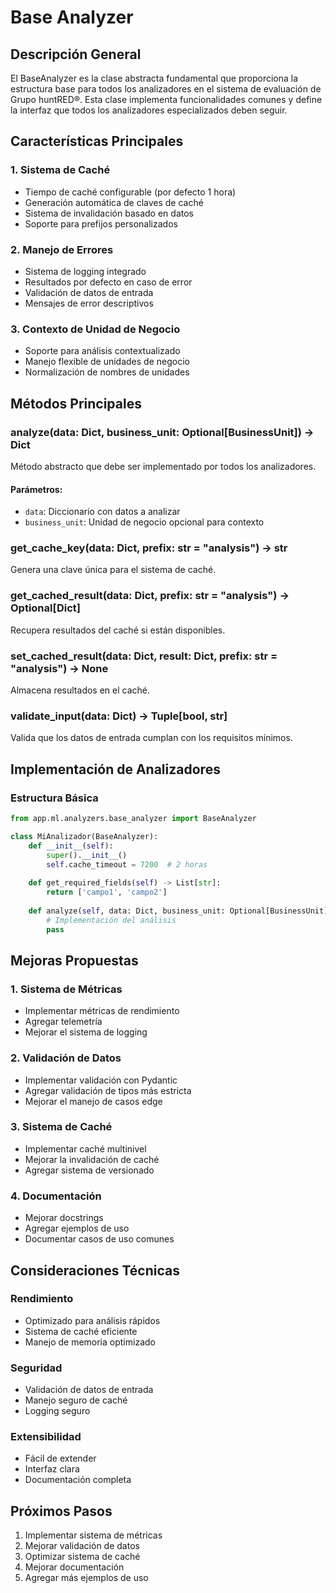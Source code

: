 # Base Analyzer

## Descripción General
El BaseAnalyzer es la clase abstracta fundamental que proporciona la estructura base para todos los analizadores en el sistema de evaluación de Grupo huntRED®. Esta clase implementa funcionalidades comunes y define la interfaz que todos los analizadores especializados deben seguir.

## Características Principales

### 1. Sistema de Caché
- Tiempo de caché configurable (por defecto 1 hora)
- Generación automática de claves de caché
- Sistema de invalidación basado en datos
- Soporte para prefijos personalizados

### 2. Manejo de Errores
- Sistema de logging integrado
- Resultados por defecto en caso de error
- Validación de datos de entrada
- Mensajes de error descriptivos

### 3. Contexto de Unidad de Negocio
- Soporte para análisis contextualizado
- Manejo flexible de unidades de negocio
- Normalización de nombres de unidades

## Métodos Principales

### analyze(data: Dict, business_unit: Optional[BusinessUnit]) -> Dict
Método abstracto que debe ser implementado por todos los analizadores.

#### Parámetros:
- `data`: Diccionario con datos a analizar
- `business_unit`: Unidad de negocio opcional para contexto

### get_cache_key(data: Dict, prefix: str = "analysis") -> str
Genera una clave única para el sistema de caché.

### get_cached_result(data: Dict, prefix: str = "analysis") -> Optional[Dict]
Recupera resultados del caché si están disponibles.

### set_cached_result(data: Dict, result: Dict, prefix: str = "analysis") -> None
Almacena resultados en el caché.

### validate_input(data: Dict) -> Tuple[bool, str]
Valida que los datos de entrada cumplan con los requisitos mínimos.

## Implementación de Analizadores

### Estructura Básica
```python
from app.ml.analyzers.base_analyzer import BaseAnalyzer

class MiAnalizador(BaseAnalyzer):
    def __init__(self):
        super().__init__()
        self.cache_timeout = 7200  # 2 horas
        
    def get_required_fields(self) -> List[str]:
        return ['campo1', 'campo2']
        
    def analyze(self, data: Dict, business_unit: Optional[BusinessUnit] = None) -> Dict:
        # Implementación del análisis
        pass
```

## Mejoras Propuestas

### 1. Sistema de Métricas
- Implementar métricas de rendimiento
- Agregar telemetría
- Mejorar el sistema de logging

### 2. Validación de Datos
- Implementar validación con Pydantic
- Agregar validación de tipos más estricta
- Mejorar el manejo de casos edge

### 3. Sistema de Caché
- Implementar caché multinivel
- Mejorar la invalidación de caché
- Agregar sistema de versionado

### 4. Documentación
- Mejorar docstrings
- Agregar ejemplos de uso
- Documentar casos de uso comunes

## Consideraciones Técnicas

### Rendimiento
- Optimizado para análisis rápidos
- Sistema de caché eficiente
- Manejo de memoria optimizado

### Seguridad
- Validación de datos de entrada
- Manejo seguro de caché
- Logging seguro

### Extensibilidad
- Fácil de extender
- Interfaz clara
- Documentación completa

## Próximos Pasos
1. Implementar sistema de métricas
2. Mejorar validación de datos
3. Optimizar sistema de caché
4. Mejorar documentación
5. Agregar más ejemplos de uso 
